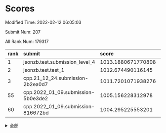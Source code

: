 # Scores

Modified Time: 2022-02-12 06:05:03

Submit Num: 207

All Rank Num: 179317

| rank |               submit               |       score        |       sigma        | pk_num |
| :--- | :--------------------------------- | :----------------- | :----------------- | :----- |
| 1    | jsonzb.test.submission_level_4     | 1013.1880671770808 | 0.7960055741489508 | 3462   |
| 2    | jsonzb.test.test_1                 | 1012.674490116145  | 0.8040509530058535 | 3462   |
| 3    | cpp.21_12_24.submission-2b2ea0d7   | 1011.7201071938276 | 0.7710651186256255 | 3461   |
| 55   | cpp.2022_01_09.submission-5b0e3de2 | 1005.156228312978  | 0.7124629842922233 | 3465   |
| 60   | cpp.2022_01_09.submission-816672bd | 1004.295225553201  | 0.7178075087539962 | 3467   |


<details>
<summary>全部</summary>

| rank |                 submit                 |       score        |       sigma        | pk_num |
| :--- | :------------------------------------- | :----------------- | :----------------- | :----- |
| 1    | jsonzb.test.submission_level_4         | 1013.1880671770808 | 0.7960055741489508 | 3462   |
| 2    | jsonzb.test.test_1                     | 1012.674490116145  | 0.8040509530058535 | 3462   |
| 3    | cpp.21_12_24.submission-2b2ea0d7       | 1011.7201071938276 | 0.7710651186256255 | 3461   |
| 4    | gobigger.level_3.submission_level_3_46 | 1011.5976345429106 | 0.7651716170244247 | 3462   |
| 5    | gobigger.level_3.submission_level_3_20 | 1011.2514757183461 | 0.7700364548857197 | 3460   |
| 6    | gobigger.level_3.submission_level_3_40 | 1011.2384365546578 | 0.7989510417558588 | 3465   |
| 7    | gobigger.level_3.submission_level_3_13 | 1011.1372040993147 | 0.7804467877943821 | 3466   |
| 8    | gobigger.level_3.submission_level_3_38 | 1011.1115751653691 | 0.7701386843333318 | 3464   |
| 9    | gobigger.level_3.submission_level_3_16 | 1010.8668796475356 | 0.7722653539229758 | 3462   |
| 10   | gobigger.level_3.submission_level_3_39 | 1010.7817978112806 | 0.7668574300987331 | 3465   |
| 11   | gobigger.level_3.submission_level_3_35 | 1010.7285831430187 | 0.7678549335247413 | 3465   |
| 12   | gobigger.level_3.submission_level_3_18 | 1010.6694280794414 | 0.74654124639882   | 3462   |
| 13   | gobigger.level_3.submission_level_3_7  | 1010.6572357002457 | 0.7519976244170482 | 3467   |
| 14   | gobigger.level_3.submission_level_3_44 | 1010.6119331806879 | 0.7761430385646794 | 3462   |
| 15   | gobigger.level_3.submission_level_3_48 | 1010.5756736387431 | 0.7649287228915939 | 3463   |
| 16   | gobigger.level_3.submission_level_3_21 | 1010.4729753954322 | 0.763784236476499  | 3467   |
| 17   | gobigger.level_3.submission_level_3_11 | 1010.4294829492702 | 0.7825749740951167 | 3465   |
| 18   | gobigger.level_3.submission_level_3_9  | 1010.3597303649619 | 0.7575521056978438 | 3466   |
| 19   | gobigger.level_3.submission_level_3_27 | 1010.2796492251231 | 0.7510068753160372 | 3462   |
| 20   | gobigger.level_3.submission_level_3_28 | 1010.2695366268341 | 0.7563831215236502 | 3464   |
| 21   | gobigger.level_3.submission_level_3_26 | 1010.2270753359311 | 0.7424569512943132 | 3467   |
| 22   | gobigger.level_3.submission_level_3_17 | 1010.1779931340211 | 0.7478630207355886 | 3468   |
| 23   | gobigger.level_3.submission_level_3_36 | 1010.158847336791  | 0.7575391021463945 | 3463   |
| 24   | gobigger.level_3.submission_level_3_45 | 1010.1560728715951 | 0.7639953491391254 | 3468   |
| 25   | gobigger.level_3.submission_level_3_15 | 1010.1335359899443 | 0.747826100089545  | 3467   |
| 26   | gobigger.level_3.submission_level_3_29 | 1010.1272333966806 | 0.7759465222138947 | 3462   |
| 27   | gobigger.level_3.submission_level_3_14 | 1010.0606944885233 | 0.7483833004530536 | 3468   |
| 28   | gobigger.level_3.submission_level_3_19 | 1010.0536276318389 | 0.7665258827491723 | 3463   |
| 29   | gobigger.level_3.submission_level_3_37 | 1010.0273204082692 | 0.7382003523247322 | 3467   |
| 30   | gobigger.level_3.submission_level_3_41 | 1010.009398443197  | 0.758560425199723  | 3464   |
| 31   | gobigger.level_3.submission_level_3_5  | 1009.9827797550581 | 0.7669072392592496 | 3465   |
| 32   | gobigger.level_3.submission_level_3_8  | 1009.8064204406436 | 0.7581499521650931 | 3469   |
| 33   | gobigger.level_3.submission_level_3_31 | 1009.7351289736088 | 0.7779813879583284 | 3466   |
| 34   | gobigger.level_3.submission_level_3_34 | 1009.7098065301757 | 0.7461658708968575 | 3470   |
| 35   | gobigger.level_3.submission_level_3_32 | 1009.643534965479  | 0.7390916372069323 | 3461   |
| 36   | gobigger.level_3.submission_level_3_42 | 1009.5546509617714 | 0.7565659564622889 | 3464   |
| 37   | gobigger.level_3.submission_level_3_30 | 1009.5318964082325 | 0.7665225813080238 | 3466   |
| 38   | gobigger.level_3.submission_level_3_12 | 1009.3832495820615 | 0.7504229843064555 | 3467   |
| 39   | gobigger.level_3.submission_level_3_1  | 1009.3753925603609 | 0.7476964442217877 | 3466   |
| 40   | gobigger.level_3.submission_level_3_0  | 1009.3570296420525 | 0.7327210143353822 | 3465   |
| 41   | gobigger.level_3.submission_level_3_43 | 1009.1969057494842 | 0.7408315124321647 | 3465   |
| 42   | gobigger.level_3.submission_level_3_3  | 1009.1656695261264 | 0.7399393956077961 | 3468   |
| 43   | gobigger.level_3.submission_level_3_23 | 1009.0897019186398 | 0.7344506286110201 | 3467   |
| 44   | gobigger.level_3.submission_level_3_22 | 1008.948539336422  | 0.754842315068954  | 3468   |
| 45   | gobigger.level_3.submission_level_3_49 | 1008.9032641143219 | 0.7471425206487168 | 3467   |
| 46   | gobigger.level_3.submission_level_3_2  | 1008.8316083393697 | 0.7565950092653124 | 3468   |
| 47   | gobigger.level_3.submission_level_3_6  | 1008.8194676631425 | 0.729028753562706  | 3466   |
| 48   | gobigger.level_3.submission_level_3_24 | 1008.7114141604269 | 0.7265321188886438 | 3461   |
| 49   | gobigger.level_3.submission_level_3_10 | 1008.6724811504225 | 0.7395845952769569 | 3470   |
| 50   | gobigger.level_3.submission_level_3_47 | 1008.6175277124613 | 0.7387085199192154 | 3466   |
| 51   | gobigger.level_3.submission_level_3_25 | 1008.4643903410586 | 0.7363812228106391 | 3469   |
| 52   | gobigger.level_3.submission_level_3_4  | 1008.2233815959411 | 0.7476023780066221 | 3469   |
| 53   | gobigger.level_3.submission_level_3_33 | 1008.1670128307928 | 0.7395651298421815 | 3460   |
| 54   | gobigger.level_1.submission_level_1_34 | 1005.5898521663792 | 0.7461847529301875 | 3462   |
| 55   | cpp.2022_01_09.submission-5b0e3de2     | 1005.156228312978  | 0.7124629842922233 | 3465   |
| 56   | gobigger.level_1.submission_level_1_35 | 1005.1231411148095 | 0.7327340708388993 | 3465   |
| 57   | gobigger.level_1.submission_level_1_5  | 1005.063445895684  | 0.725177177917814  | 3468   |
| 58   | gobigger.level_1.submission_level_1_39 | 1004.4948859298554 | 0.7320513796168923 | 3466   |
| 59   | gobigger.level_1.submission_level_1_30 | 1004.321783552092  | 0.7173110970048441 | 3471   |
| 60   | cpp.2022_01_09.submission-816672bd     | 1004.295225553201  | 0.7178075087539962 | 3467   |
| 61   | gobigger.level_1.submission_level_1_20 | 1004.1654669723716 | 0.7152153347186757 | 3467   |
| 62   | gobigger.level_1.submission_level_1_22 | 1004.1589046169149 | 0.7182811094351226 | 3465   |
| 63   | gobigger.level_1.submission_level_1_8  | 1004.1281202800345 | 0.7154598108208048 | 3464   |
| 64   | gobigger.level_1.submission_level_1_21 | 1004.0834362660872 | 0.7113013067777723 | 3470   |
| 65   | gobigger.level_1.submission_level_1_4  | 1004.0754233864405 | 0.7051600768993264 | 3463   |
| 66   | gobigger.level_1.submission_level_1_19 | 1004.0048804343941 | 0.7153488198028519 | 3469   |
| 67   | gobigger.level_1.submission_level_1_15 | 1003.9736609393409 | 0.7348208130051296 | 3463   |
| 68   | gobigger.level_1.submission_level_1_37 | 1003.8588696985591 | 0.7031825398540841 | 3465   |
| 69   | gobigger.level_1.submission_level_1_9  | 1003.7133311383868 | 0.7152045530268685 | 3459   |
| 70   | gobigger.level_1.submission_level_1_16 | 1003.656049220277  | 0.7202981242004122 | 3463   |
| 71   | gobigger.level_1.submission_level_1_23 | 1003.6430754158664 | 0.7070112255999523 | 3460   |
| 72   | gobigger.level_1.submission_level_1_33 | 1003.6255027444662 | 0.7080498692621475 | 3465   |
| 73   | gobigger.level_1.submission_level_1_6  | 1003.5836917882442 | 0.7140219735221571 | 3462   |
| 74   | gobigger.level_1.submission_level_1_45 | 1003.5134029183763 | 0.717742149596821  | 3466   |
| 75   | gobigger.level_1.submission_level_1_18 | 1003.5132394513906 | 0.7037777446268727 | 3469   |
| 76   | gobigger.level_1.submission_level_1_43 | 1003.4542279631842 | 0.7253545510789102 | 3467   |
| 77   | gobigger.level_1.submission_level_1_3  | 1003.3638940470507 | 0.7179603486281076 | 3462   |
| 78   | gobigger.level_1.submission_level_1_36 | 1003.25818537294   | 0.7146257592899905 | 3460   |
| 79   | gobigger.level_1.submission_level_1_41 | 1003.2512350467968 | 0.7190238244075895 | 3462   |
| 80   | gobigger.level_1.submission_level_1_48 | 1003.2383712754831 | 0.7268092698618569 | 3470   |
| 81   | gobigger.level_1.submission_level_1_49 | 1003.2370673725229 | 0.7072787715476759 | 3462   |
| 82   | gobigger.level_1.submission_level_1_1  | 1003.2299229192209 | 0.7175394257539491 | 3463   |
| 83   | gobigger.level_1.submission_level_1_31 | 1003.2287709601668 | 0.7063147315570903 | 3467   |
| 84   | gobigger.level_1.submission_level_1_14 | 1003.166702605217  | 0.7105819464236649 | 3468   |
| 85   | gobigger.level_1.submission_level_1_32 | 1003.1380813035507 | 0.7242639094219543 | 3467   |
| 86   | gobigger.level_1.submission_level_1_29 | 1003.134668943686  | 0.7129823770858834 | 3464   |
| 87   | gobigger.level_1.submission_level_1_47 | 1003.1176122781845 | 0.7258745366173477 | 3469   |
| 88   | gobigger.level_1.submission_level_1_10 | 1003.0296811264633 | 0.7155053506046231 | 3467   |
| 89   | gobigger.level_1.submission_level_1_28 | 1003.0293251482185 | 0.7242539582800771 | 3464   |
| 90   | gobigger.level_1.submission_level_1_40 | 1003.0203162670034 | 0.7053824604405621 | 3465   |
| 91   | gobigger.level_1.submission_level_1_38 | 1002.9911762001625 | 0.7287527692827622 | 3463   |
| 92   | gobigger.level_1.submission_level_1_11 | 1002.9796440003715 | 0.7109123608011836 | 3465   |
| 93   | gobigger.level_1.submission_level_1_2  | 1002.876685787236  | 0.7089304825259598 | 3460   |
| 94   | gobigger.level_1.submission_level_1_26 | 1002.822168433092  | 0.716065002677488  | 3459   |
| 95   | gobigger.level_1.submission_level_1_25 | 1002.7682709299135 | 0.7141582969405899 | 3465   |
| 96   | gobigger.level_1.submission_level_1_46 | 1002.7002928535535 | 0.7219200687754861 | 3466   |
| 97   | gobigger.level_1.submission_level_1_44 | 1002.6891194087965 | 0.724200605639782  | 3466   |
| 98   | gobigger.level_1.submission_level_1_13 | 1002.2163947016775 | 0.7198880496641143 | 3471   |
| 99   | gobigger.level_1.submission_level_1_0  | 1002.1650882862929 | 0.719397334316577  | 3467   |
| 100  | gobigger.level_1.submission_level_1_42 | 1002.117431987439  | 0.7039574617961478 | 3468   |
| 101  | gobigger.level_1.submission_level_1_24 | 1002.0940265609033 | 0.7070197976985597 | 3463   |
| 102  | gobigger.level_1.submission_level_1_12 | 1001.897648244794  | 0.7182114934287203 | 3466   |
| 103  | gobigger.level_1.submission_level_1_7  | 1001.8669809397667 | 0.7060927357800908 | 3467   |
| 104  | gobigger.level_1.submission_level_1_17 | 1001.777905590508  | 0.7066447343944873 | 3470   |
| 105  | gobigger.level_1.submission_level_1_27 | 1001.5361827771756 | 0.7202366130788805 | 3468   |
| 106  | gobigger.random.submission_random_0    | 997.5331424616412  | 0.7011410423194641 | 3466   |
| 107  | gobigger.random.submission_random_15   | 997.239355818433   | 0.7143972954358841 | 3466   |
| 108  | gobigger.random.submission_random_7    | 997.2180514331488  | 0.712795772819667  | 3464   |
| 109  | gobigger.random.submission_random_5    | 997.0482890261632  | 0.7162421328191303 | 3465   |
| 110  | gobigger.random.submission_random_2    | 996.9452778478108  | 0.7031024788084972 | 3467   |
| 111  | gobigger.random.submission_random_19   | 996.8433882108279  | 0.7201290422056975 | 3466   |
| 112  | gobigger.random.submission_random_3    | 996.7491504074126  | 0.7099984211886272 | 3462   |
| 113  | gobigger.random.submission_random_36   | 996.7359142733127  | 0.7077665110685762 | 3468   |
| 114  | gobigger.random.submission_random_48   | 996.7217271902704  | 0.7026751164076322 | 3462   |
| 115  | gobigger.random.submission_random_24   | 996.7063723700321  | 0.7178825776934529 | 3462   |
| 116  | gobigger.random.submission_random_16   | 996.598661117391   | 0.7063662981184472 | 3461   |
| 117  | gobigger.random.submission_random_6    | 996.547198891496   | 0.7121157062950292 | 3464   |
| 118  | gobigger.random.submission_random_4    | 996.5378306126318  | 0.7089074121383182 | 3464   |
| 119  | gobigger.random.submission_random_30   | 996.4046336941029  | 0.7180494768335666 | 3461   |
| 120  | gobigger.random.submission_random_39   | 996.3995586541447  | 0.7111142259620401 | 3471   |
| 121  | gobigger.random.submission_random_27   | 996.3204959369306  | 0.7273691372889388 | 3463   |
| 122  | gobigger.random.submission_random_25   | 996.2490319109188  | 0.7044678223335006 | 3465   |
| 123  | gobigger.random.submission_random_18   | 996.2017603974087  | 0.720030680622741  | 3465   |
| 124  | gobigger.random.submission_random_29   | 996.1880390378234  | 0.7163290604991596 | 3464   |
| 125  | gobigger.random.submission_random_45   | 996.178168958598   | 0.7146824172007736 | 3464   |
| 126  | gobigger.random.submission_random_13   | 996.1034990503438  | 0.7175884963920821 | 3463   |
| 127  | gobigger.random.submission_random_23   | 996.1010562315671  | 0.7036940986508988 | 3468   |
| 128  | gobigger.random.submission_random_43   | 996.069159286805   | 0.7136172902181542 | 3468   |
| 129  | gobigger.random.submission_random_28   | 996.0586051790156  | 0.7251604187494525 | 3463   |
| 130  | gobigger.random.submission_random_33   | 995.9931888851593  | 0.7092248648093159 | 3470   |
| 131  | gobigger.random.submission_random_32   | 995.9732308442605  | 0.7191561421131253 | 3464   |
| 132  | gobigger.random.submission_random_21   | 995.9650047552267  | 0.6967224676316438 | 3468   |
| 133  | gobigger.random.submission_random_34   | 995.9143032891213  | 0.7300747542409517 | 3460   |
| 134  | gobigger.random.submission_random_9    | 995.9048494896388  | 0.7096405287122902 | 3463   |
| 135  | gobigger.random.submission_random_26   | 995.8872514261667  | 0.7113230614058804 | 3463   |
| 136  | gobigger.random.submission_random_44   | 995.7674013094995  | 0.7239891632210714 | 3464   |
| 137  | gobigger.random.submission_random_11   | 995.7616830934369  | 0.7141915167169249 | 3463   |
| 138  | gobigger.random.submission_random_42   | 995.6974816742365  | 0.713896478828759  | 3466   |
| 139  | gobigger.random.submission_random_49   | 995.5918317024731  | 0.716031360786432  | 3466   |
| 140  | gobigger.random.submission_random_20   | 995.5831263002972  | 0.7022033719668409 | 3462   |
| 141  | gobigger.random.submission_random_8    | 995.5814080324016  | 0.7227669045755422 | 3460   |
| 142  | gobigger.random.submission_random_40   | 995.5657497783984  | 0.7138917327360232 | 3464   |
| 143  | gobigger.random.submission_random_47   | 995.5440716352371  | 0.7140354281913788 | 3470   |
| 144  | gobigger.random.submission_random_35   | 995.5406795970947  | 0.718553202479293  | 3464   |
| 145  | gobigger.random.submission_random_41   | 995.4643306944962  | 0.727650343903648  | 3465   |
| 146  | gobigger.random.submission_random_1    | 995.4419250348524  | 0.7124274297838795 | 3462   |
| 147  | gobigger.random.submission_random_17   | 995.3559478802616  | 0.7065387428645009 | 3465   |
| 148  | gobigger.random.submission_random_14   | 995.3145338655122  | 0.7089654234539224 | 3464   |
| 149  | gobigger.random.submission_random_10   | 995.0287221663658  | 0.7125840731874865 | 3464   |
| 150  | gobigger.random.submission_random_37   | 994.9401913257876  | 0.7049535609810111 | 3465   |
| 151  | gobigger.random.submission_random_22   | 994.899818319766   | 0.7213500800966938 | 3461   |
| 152  | gobigger.random.submission_random_46   | 994.7115386576216  | 0.7197006450229434 | 3461   |
| 153  | gobigger.random.submission_random_12   | 994.6122714529793  | 0.7327554824860047 | 3464   |
| 154  | gobigger.random.submission_random_31   | 994.4407967281235  | 0.7297893335285602 | 3466   |
| 155  | gobigger.random.submission_random_38   | 994.1933440418032  | 0.7118700477437082 | 3460   |
| 156  | gobigger.level_2.submission_level_2_27 | 994.0293191437157  | 0.7383181191535555 | 3466   |
| 157  | gobigger.level_2.submission_level_2_35 | 993.7169453688971  | 0.7408515675571294 | 3464   |
| 158  | gobigger.level_2.submission_level_2_14 | 993.5688688854566  | 0.7365746408844016 | 3465   |
| 159  | gobigger.level_2.submission_level_2_6  | 993.4472855568472  | 0.7528161322219602 | 3465   |
| 160  | gobigger.level_2.submission_level_2_5  | 993.3299315231484  | 0.7341996072673425 | 3467   |
| 161  | gobigger.level_2.submission_level_2_20 | 993.1452768570098  | 0.7353144996222083 | 3469   |
| 162  | gobigger.level_2.submission_level_2_45 | 993.1135390373522  | 0.7342368391663695 | 3469   |
| 163  | gobigger.level_2.submission_level_2_1  | 993.0740005087323  | 0.7491681272251773 | 3464   |
| 164  | gobigger.level_2.submission_level_2_24 | 992.884549591106   | 0.7333602750721299 | 3463   |
| 165  | gobigger.level_2.submission_level_2_16 | 992.7207974281682  | 0.7271983219194443 | 3467   |
| 166  | gobigger.level_2.submission_level_2_9  | 992.7030831324349  | 0.7502761557039661 | 3462   |
| 167  | gobigger.level_2.submission_level_2_32 | 992.6265741028019  | 0.7472962788296967 | 3468   |
| 168  | gobigger.level_2.submission_level_2_10 | 992.6135130481119  | 0.7484909694771511 | 3469   |
| 169  | gobigger.level_2.submission_level_2_18 | 992.5719729535651  | 0.746993867741571  | 3463   |
| 170  | gobigger.level_2.submission_level_2_49 | 992.5505940222583  | 0.7572048357061579 | 3469   |
| 171  | gobigger.level_2.submission_level_2_39 | 992.5040276382656  | 0.7474811935397069 | 3465   |
| 172  | gobigger.level_2.submission_level_2_13 | 992.453787070601   | 0.743945216345379  | 3462   |
| 173  | gobigger.level_2.submission_level_2_17 | 992.4236699065127  | 0.7369172338679467 | 3464   |
| 174  | gobigger.level_2.submission_level_2_25 | 992.3739584043266  | 0.7388141677176886 | 3460   |
| 175  | gobigger.level_2.submission_level_2_12 | 992.3557625088926  | 0.7600174034561963 | 3468   |
| 176  | gobigger.level_2.submission_level_2_38 | 992.3348368133813  | 0.7434931445464854 | 3467   |
| 177  | gobigger.level_2.submission_level_2_42 | 992.2276681746936  | 0.7451279844390136 | 3461   |
| 178  | gobigger.level_2.submission_level_2_40 | 992.213623405814   | 0.7469012358340322 | 3468   |
| 179  | gobigger.level_2.submission_level_2_4  | 992.121867136948   | 0.7484284966352455 | 3473   |
| 180  | gobigger.level_2.submission_level_2_44 | 992.1119941751778  | 0.7557055097404596 | 3467   |
| 181  | gobigger.level_2.submission_level_2_37 | 992.1003399416448  | 0.7570885130422825 | 3465   |
| 182  | gobigger.level_2.submission_level_2_22 | 992.0044469111145  | 0.742355876751028  | 3466   |
| 183  | gobigger.level_2.submission_level_2_47 | 991.9084843331992  | 0.7302277439103431 | 3464   |
| 184  | gobigger.level_2.submission_level_2_41 | 991.9061517975962  | 0.751995225470844  | 3471   |
| 185  | gobigger.level_2.submission_level_2_3  | 991.7868519707516  | 0.7504605300846391 | 3463   |
| 186  | gobigger.level_2.submission_level_2_19 | 991.7628866337476  | 0.7459750701782766 | 3466   |
| 187  | gobigger.level_2.submission_level_2_26 | 991.7498086382456  | 0.7426470466278807 | 3464   |
| 188  | gobigger.level_2.submission_level_2_0  | 991.6965852018986  | 0.7536243158925929 | 3465   |
| 189  | gobigger.level_2.submission_level_2_34 | 991.657347343801   | 0.7640662251492917 | 3464   |
| 190  | gobigger.level_2.submission_level_2_30 | 991.6353879257308  | 0.7579447597707929 | 3463   |
| 191  | gobigger.level_2.submission_level_2_48 | 991.5876687662395  | 0.7381670028226067 | 3467   |
| 192  | gobigger.level_2.submission_level_2_31 | 991.568359352069   | 0.7273985511082945 | 3473   |
| 193  | gobigger.level_2.submission_level_2_46 | 991.46942690191    | 0.7684128110226732 | 3464   |
| 194  | gobigger.level_2.submission_level_2_8  | 991.3958168966113  | 0.7545297223128403 | 3459   |
| 195  | gobigger.level_2.submission_level_2_36 | 991.3716147314498  | 0.7496082910000441 | 3464   |
| 196  | gobigger.level_2.submission_level_2_43 | 991.3689097756065  | 0.7570759032536034 | 3464   |
| 197  | gobigger.level_2.submission_level_2_2  | 991.2688390739419  | 0.7538954443043543 | 3469   |
| 198  | gobigger.level_2.submission_level_2_23 | 990.9622382834536  | 0.7611620492348146 | 3463   |
| 199  | gobigger.level_2.submission_level_2_15 | 990.8937824033761  | 0.7393951955563263 | 3458   |
| 200  | gobigger.level_2.submission_level_2_21 | 990.8345795204013  | 0.749153081361376  | 3468   |
| 201  | gobigger.level_2.submission_level_2_29 | 990.6723527859924  | 0.7512155344600415 | 3471   |
| 202  | gobigger.level_2.submission_level_2_7  | 990.5720588851426  | 0.7726280610231113 | 3465   |
| 203  | gobigger.level_2.submission_level_2_11 | 990.1090121982583  | 0.7667786136619897 | 3465   |
| 204  | gobigger.level_2.submission_level_2_28 | 990.0897061389212  | 0.7604527355165829 | 3462   |
| 205  | gobigger.level_2.submission_level_2_33 | 989.9855821443573  | 0.7572928771735349 | 3464   |
| 206  | gobigger.none.submission_none_1        | 979.9239738993117  | 1.2369946853679656 | 3470   |
| 207  | gobigger.none.submission_none_0        | 976.1839701471371  | 1.347341174193529  | 3466   |

</details>